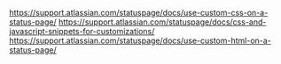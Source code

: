 https://support.atlassian.com/statuspage/docs/use-custom-css-on-a-status-page/
https://support.atlassian.com/statuspage/docs/css-and-javascript-snippets-for-customizations/
https://support.atlassian.com/statuspage/docs/use-custom-html-on-a-status-page/